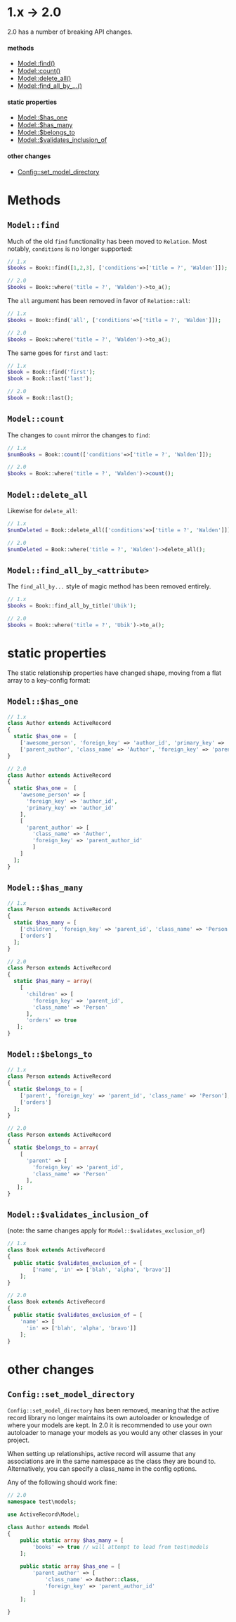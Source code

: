 # 1.x -> 2.0
2.0 has a number of breaking API changes.

#### methods

- [Model::find()](#modelfind)
- [Model::count()](#modelcount)
- [Model::delete_all()](#modeldelete_all)
- [Model::find_all_by_...()](#modelfind_all_by_attribute)

#### static properties 

- [Model::$has_one](#modelhas_one)
- [Model::$has_many](#modelhas_many)
- [Model::$belongs_to](#modelbelongs_to)
- [Model::$validates_inclusion_of](#modelvalidates_inclusion_of)

#### other changes
- [Config::set_model_directory](#configset_model_directory)

# Methods

## `Model::find`
Much of the old `find` functionality has been moved to `Relation`. Most notably, `conditions` is no longer supported: 
```php
// 1.x
$books = Book::find([1,2,3], ['conditions'=>['title = ?', 'Walden']]);

// 2.0
$books = Book::where('title = ?', 'Walden')->to_a();
```

The `all` argument has been removed in favor of `Relation::all`:
```php
// 1.x
$books = Book::find('all', ['conditions'=>['title = ?', 'Walden']]);

// 2.0
$books = Book::where('title = ?', 'Walden')->to_a();
```

The same goes for `first` and `last`:
```php
// 1.x
$book = Book::find('first');
$book = Book::last('last');

// 2.0
$book = Book::last();
```

## `Model::count`
The changes to `count` mirror the changes to `find`:
```php
// 1.x
$numBooks = Book::count(['conditions'=>['title = ?', 'Walden']]);

// 2.0
$books = Book::where('title = ?', 'Walden')->count();
```

## `Model::delete_all`
Likewise for `delete_all`:
```php
// 1.x
$numDeleted = Book::delete_all(['conditions'=>['title = ?', 'Walden']]);

// 2.0
$numDeleted = Book::where('title = ?', 'Walden')->delete_all();
```

## `Model::find_all_by_<attribute>`
The `find_all_by...` style of magic method has been removed entirely.
```php
// 1.x
$books = Book::find_all_by_title('Ubik');

// 2.0
$books = Book::where('title = ?', 'Ubik')->to_a();
```

# static properties

The static relationship properties have changed shape, moving from a flat array to a key-config format:

## `Model::$has_one`

```php
// 1.x
class Author extends ActiveRecord 
{
  static $has_one =  [
    ['awesome_person', 'foreign_key' => 'author_id', 'primary_key' => 'author_id'],
    ['parent_author', 'class_name' => 'Author', 'foreign_key' => 'parent_author_id']];
}

// 2.0
class Author extends ActiveRecord 
{
  static $has_one =  [
    'awesome_person' => [
      'foreign_key' => 'author_id', 
      'primary_key' => 'author_id'
    ],
    [
      'parent_author' => [
        'class_name' => 'Author', 
        'foreign_key' => 'parent_author_id'
        ]
    ]
  ];
}
```

## `Model::$has_many`

```php
// 1.x
class Person extends ActiveRecord 
{
  static $has_many = [
    ['children', 'foreign_key' => 'parent_id', 'class_name' => 'Person'],
    ['orders']
  ];
}

// 2.0
class Person extends ActiveRecord 
{
  static $has_many = array(
    [
      'children' => [
        'foreign_key' => 'parent_id', 
        'class_name' => 'Person'
      ],
      'orders' => true
   ];
}
```

## `Model::$belongs_to`

```php
// 1.x
class Person extends ActiveRecord 
{
  static $belongs_to = [
    ['parent', 'foreign_key' => 'parent_id', 'class_name' => 'Person'],
    ['orders']
  ];
}

// 2.0
class Person extends ActiveRecord 
{
  static $belongs_to = array(
    [
      'parent' => [
        'foreign_key' => 'parent_id', 
        'class_name' => 'Person'
      ],
   ];
}
```

## `Model::$validates_inclusion_of`

(note: the same changes apply for `Model::$validates_exclusion_of`)

```php
// 1.x
class Book extends ActiveRecord 
{
  public static $validates_exclusion_of = [
        ['name', 'in' => ['blah', 'alpha', 'bravo']]
    ];
}

// 2.0
class Book extends ActiveRecord 
{
  public static $validates_exclusion_of = [
    'name' => [
      'in' => ['blah', 'alpha', 'bravo']]
    ];
}
```

# other changes

## `Config::set_model_directory`

`Config::set_model_directory` has been removed, meaning that the active record library no longer maintains its own autoloader or knowledge of where your models are kept. In 2.0 it is recommended to use your own autoloader to manage your models as you would any other classes in your project.

When setting up relationships, active record will assume that any associations are in the same namespace as the class they are bound to. Alternatively, you can specify a class_name in the config options.

Any of the following should work fine:

```php
// 2.0
namespace test\models;

use ActiveRecord\Model;

class Author extends Model
{
    public static array $has_many = [
        'books' => true // will attempt to load from test\models
    ];
    
    public static array $has_one = [
        'parent_author' => [
            'class_name' => Author::class, 
            'foreign_key' => 'parent_author_id'
        ]
    ];
    
}


```



